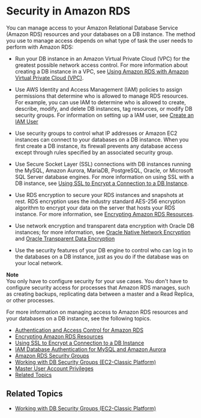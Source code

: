 # Security in Amazon RDS<a name="UsingWithRDS"></a>

You can manage access to your Amazon Relational Database Service \(Amazon RDS\) resources and your databases on a DB instance\. The method you use to manage access depends on what type of task the user needs to perform with Amazon RDS: 

+ Run your DB instance in an Amazon Virtual Private Cloud \(VPC\) for the greatest possible network access control\. For more information about creating a DB instance in a VPC, see [Using Amazon RDS with Amazon Virtual Private Cloud \(VPC\)](http://docs.aws.amazon.com/AmazonRDS/latest/UserGuide/USER_VPC.html)\. 

+ Use AWS Identity and Access Management \(IAM\) policies to assign permissions that determine who is allowed to manage RDS resources\. For example, you can use IAM to determine who is allowed to create, describe, modify, and delete DB instances, tag resources, or modify DB security groups\. For information on setting up a IAM user, see [Create an IAM User](CHAP_SettingUp.md#CHAP_SettingUp.IAM)

+ Use security groups to control what IP addresses or Amazon EC2 instances can connect to your databases on a DB instance\. When you first create a DB instance, its firewall prevents any database access except through rules specified by an associated security group\. 

+ Use Secure Socket Layer \(SSL\) connections with DB instances running the MySQL, Amazon Aurora, MariaDB, PostgreSQL, Oracle, or Microsoft SQL Server database engines\. For more information on using SSL with a DB instance, see [Using SSL to Encrypt a Connection to a DB Instance](UsingWithRDS.SSL.md)\.

+ Use RDS encryption to secure your RDS instances and snapshots at rest\. RDS encryption uses the industry standard AES\-256 encryption algorithm to encrypt your data on the server that hosts your RDS instance\. For more information, see [Encrypting Amazon RDS Resources](Overview.Encryption.md)\.

+ Use network encryption and transparent data encryption with Oracle DB instances; for more information, see [Oracle Native Network Encryption](Appendix.Oracle.Options.NetworkEncryption.md) and [Oracle Transparent Data Encryption](Appendix.Oracle.Options.AdvSecurity.md)

+ Use the security features of your DB engine to control who can log in to the databases on a DB instance, just as you do if the database was on your local network\. 

**Note**  
You only have to configure security for your use cases\. You don't have to configure security access for processes that Amazon RDS manages, such as creating backups, replicating data between a master and a Read Replica, or other processes\.

For more information on managing access to Amazon RDS resources and your databases on a DB instance, see the following topics\.


+ [Authentication and Access Control for Amazon RDS](UsingWithRDS.IAM.md)
+ [Encrypting Amazon RDS Resources](Overview.Encryption.md)
+ [Using SSL to Encrypt a Connection to a DB Instance](UsingWithRDS.SSL.md)
+ [IAM Database Authentication for MySQL and Amazon Aurora](UsingWithRDS.IAMDBAuth.md)
+ [Amazon RDS Security Groups](Overview.RDSSecurityGroups.md)
+ [Working with DB Security Groups \(EC2\-Classic Platform\)](USER_WorkingWithSecurityGroups.md)
+ [Master User Account Privileges](UsingWithRDS.MasterAccounts.md)
+ [Related Topics](#Overview.RDSSecurityGroups.Related)

## Related Topics<a name="Overview.RDSSecurityGroups.Related"></a>

+  [Working with DB Security Groups \(EC2\-Classic Platform\)](USER_WorkingWithSecurityGroups.md) 